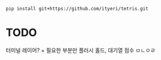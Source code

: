 `pip install git+https://github.com/ityeri/tetris.git`

# TODO
터미널 레이어? + 필요한 부분만 플러시
홀드, 대기열 점수 ㅁㄴㅇㄹ
